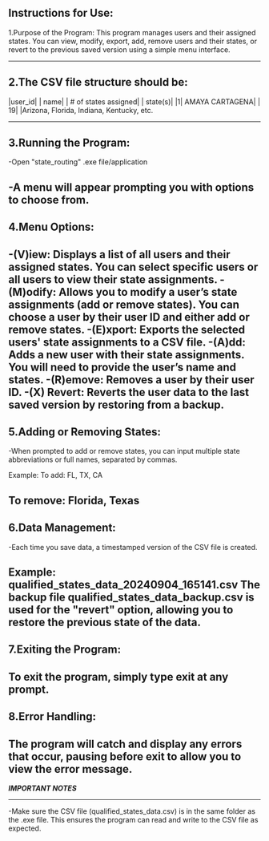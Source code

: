 Instructions for Use:
---------------------------
1.Purpose of the Program: This program manages users and their assigned states. 
			You can view, modify, export, add, remove users and their states, or revert to the previous saved version using a simple menu interface.

---------------------------
2.The CSV file structure should be:
---------------------------
|user_id|     | name|     | # of states assigned|   | state(s)|
  |1|      AMAYA CARTAGENA|     | 19|             |Arizona, Florida, Indiana, Kentucky, etc.

---------------------------
3.Running the Program:
---------------------------
-Open "state_routing" .exe file/application

-A menu will appear prompting you with options to choose from.
---------------------------
4.Menu Options:
---------------------------
-(V)iew: Displays a list of all users and their assigned states. You can select specific users or all users to view their state assignments.
-(M)odify: Allows you to modify a user’s state assignments (add or remove states). You can choose a user by their user ID and either add or remove states.
-(E)xport: Exports the selected users' state assignments to a CSV file.
-(A)dd: Adds a new user with their state assignments. You will need to provide the user’s name and states.
-(R)emove: Removes a user by their user ID.
-(X) Revert: Reverts the user data to the last saved version by restoring from a backup.
---------------------------
5.Adding or Removing States:
---------------------------
-When prompted to add or remove states, you can input multiple state abbreviations or full names, separated by commas.

Example:
To add: FL, TX, CA

To remove: Florida, Texas
---------------------------
6.Data Management:
---------------------------
-Each time you save data, a timestamped version of the CSV file is created.

Example: qualified_states_data_20240904_165141.csv
The backup file qualified_states_data_backup.csv is used for the "revert" option, allowing you to restore the previous state of the data.
---------------------------
7.Exiting the Program:
---------------------------
To exit the program, simply type exit at any prompt.
---------------------------
8.Error Handling:
---------------------------
The program will catch and display any errors that occur, pausing before exit to allow you to view the error message.
---------------------------

***IMPORTANT NOTES***

---------------------------

-Make sure the CSV file (qualified_states_data.csv) is in the same folder as the .exe file.
 This ensures the program can read and write to the CSV file as expected.

